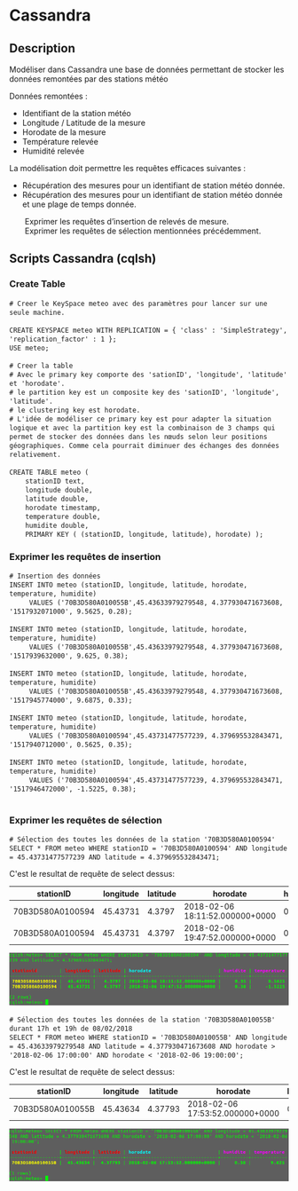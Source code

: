 # Cassandra

## Description

Modéliser dans Cassandra une base de données permettant de stocker les données remontées par des stations météo

Données remontées :
* Identifiant de la station météo
* Longitude / Latitude de la mesure
* Horodate de la mesure
* Température relevée
* Humidité relevée

La modélisation doit permettre les requêtes efficaces suivantes :
* Récupération des mesures pour un identifiant de station météo donnée.
* Récupération des mesures pour un identifiant de station météo donnée et une plage de temps donnée.

&emsp;&emsp;Exprimer les requêtes d’insertion de relevés de mesure.  
&emsp;&emsp;Exprimer les requêtes de sélection mentionnées précédemment.

## Scripts Cassandra (cqlsh)

### Create Table
```CQL
# Creer le KeySpace meteo avec des paramètres pour lancer sur une seule machine.

CREATE KEYSPACE meteo WITH REPLICATION = { 'class' : 'SimpleStrategy', 'replication_factor' : 1 };
USE meteo;

# Creer la table 
# Avec le primary key comporte des 'sationID', 'longitude', 'latitude' et 'horodate'.
# le partition key est un composite key des 'sationID', 'longitude', 'latitude'.
# le clustering key est horodate.
# L'idée de modéliser ce primary key est pour adapter la situation logique et avec la partition key est la combinaison de 3 champs qui permet de stocker des données dans les nœuds selon leur positions géographiques. Comme cela pourrait diminuer des échanges des données relativement.

CREATE TABLE meteo ( 
    stationID text, 
    longitude double, 
    latitude double, 
    horodate timestamp, 
    temperature double, 
    humidite double,
    PRIMARY KEY ( (stationID, longitude, latitude), horodate) );

```

### Exprimer les requêtes de insertion

```CQL
# Insertion des données
INSERT INTO meteo (stationID, longitude, latitude, horodate, temperature, humidite) 
     VALUES ('70B3D580A010055B',45.43633979279548, 4.377930471673608, '1517932071000', 9.5625, 0.28);
     
INSERT INTO meteo (stationID, longitude, latitude, horodate, temperature, humidite) 
     VALUES ('70B3D580A010055B',45.43633979279548, 4.377930471673608, '1517939632000', 9.625, 0.38);

INSERT INTO meteo (stationID, longitude, latitude, horodate, temperature, humidite) 
     VALUES ('70B3D580A010055B',45.43633979279548, 4.377930471673608, '1517945774000', 9.6875, 0.33);
     
INSERT INTO meteo (stationID, longitude, latitude, horodate, temperature, humidite) 
     VALUES ('70B3D580A0100594',45.43731477577239, 4.379695532843471, '1517940712000', 0.5625, 0.35);
     
INSERT INTO meteo (stationID, longitude, latitude, horodate, temperature, humidite) 
     VALUES ('70B3D580A0100594',45.43731477577239, 4.379695532843471, '1517946472000', -1.5225, 0.38);
     
```

### Exprimer les requêtes de sélection

```CQL
# Sélection des toutes les données de la station '70B3D580A0100594'
SELECT * FROM meteo WHERE stationID = '70B3D580A0100594' AND longitude = 45.43731477577239 AND latitude = 4.379695532843471;

```
C'est le resultat de requête de select dessus:

|    stationID     |   longitude   |   latitude   |             horodate            |  humidite  |  temperature  |
| ---------------- | ------------- | ------------ | ------------------------------- | ---------- | ------------- |
| 70B3D580A0100594 |    45.43731   |     4.3797   | 2018-02-06 18:11:52.000000+0000 |    0.35    |     0.5625    |
| 70B3D580A0100594 |    45.43731   |     4.3797   | 2018-02-06 19:47:52.000000+0000 |    0.38    |    -1.5225    |

![Select_1](./img/select_1.png)

```CQL
# Sélection des toutes les données de la station '70B3D580A010055B' durant 17h et 19h de 08/02/2018
SELECT * FROM meteo WHERE stationID = '70B3D580A010055B' AND longitude = 45.43633979279548 AND latitude = 4.377930471673608 AND horodate > '2018-02-06 17:00:00' AND horodate < '2018-02-06 19:00:00';

```

C'est le resultat de requête de select dessus:


|    stationID     |   longitude   |    latitude   |             horodate            |  humidite  | temperature |
| ---------------- | ------------- | ------------- | ------------------------------- | ---------- | ----------- |
| 70B3D580A010055B |    45.43634   |     4.37793   | 2018-02-06 17:53:52.000000+0000 |    0.38    |    9.625    |

![Select_2](./img/select_2.png)
